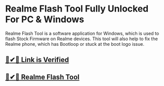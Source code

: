 # Realme Flash Tool Fully Unlocked For PC & Windows




Realme Flash Tool is a software application for Windows, which is used to flash Stock Firmware on Realme devices. This tool will also help to fix the Realme phone, which has Bootloop or stuck at the boot logo issue. 





## [🚀✔🎉 Link is Verified](https://tinyurl.com/ycx9cmnc)

## [🚀✔🎉 Realme Flash Tool         ](https://tinyurl.com/ycx9cmnc)
